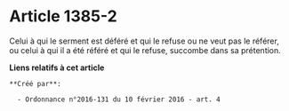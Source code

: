 # Article 1385-2

Celui à qui le serment est déféré et qui le refuse ou ne veut pas le référer, ou celui à qui il a été référé et qui le
refuse, succombe dans sa prétention.

**Liens relatifs à cet article**

	**Créé par**:

	  - Ordonnance n°2016-131 du 10 février 2016 - art. 4
